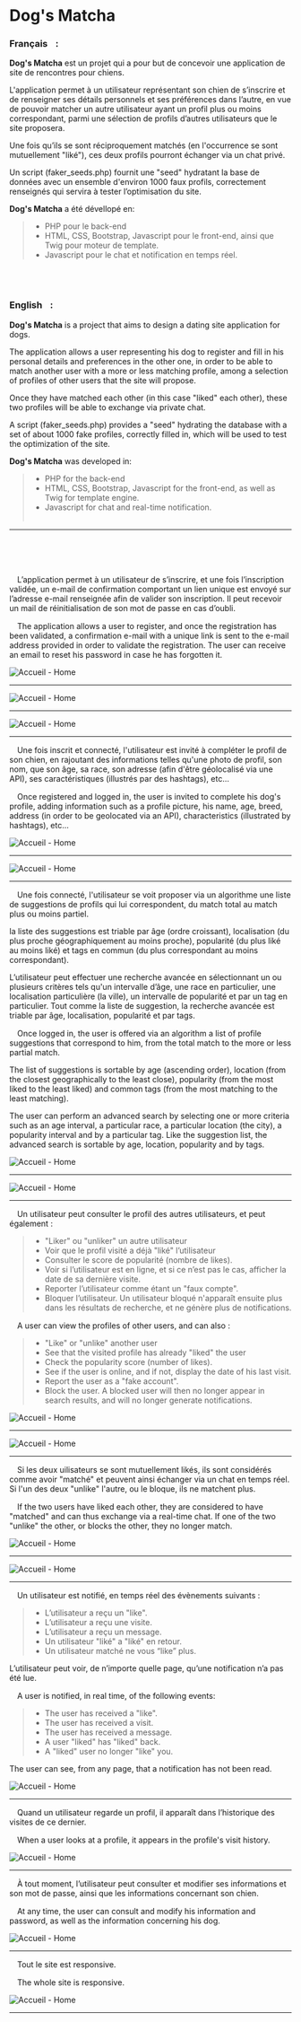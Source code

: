 # Dog's Matcha





### Français <img src="Public/Images/github-pictures/france.png" width="10" height="15"/>:


**Dog's Matcha** est un projet qui a pour but de concevoir une application de site de rencontres pour chiens. 

L'application permet à un utilisateur représentant son chien de s’inscrire et de renseigner ses détails personnels et ses préférences dans l’autre, en vue de pouvoir matcher un autre utilisateur ayant un profil plus ou moins correspondant, parmi une sélection de profils d’autres utilisateurs que le site proposera.

Une fois qu’ils se sont réciproquement matchés (en l'occurrence se sont mutuellement "liké"), ces deux profils pourront échanger via un chat privé.

Un script (faker_seeds.php) fournit une "seed" hydratant la base de données avec un ensemble d'environ 1000 faux profils, correctement renseignés qui servira à tester l’optimisation du site.

**Dog's Matcha** a été dévellopé en:

>- PHP pour le back-end
>- HTML, CSS, Bootstrap, Javascript pour le front-end, ainsi que Twig pour moteur de template.
>- Javascript pour le chat et notification en temps réel.

<br/><br/>

### English <img src="Public/Images/github-pictures/united-states.png" width="10" height="15"/>:

**Dog's Matcha** is a project that aims to design a dating site application for dogs. 

The application allows a user representing his dog to register and fill in his personal details and preferences in the other one, in order to be able to match another user with a more or less matching profile, among a selection of profiles of other users that the site will propose.

Once they have matched each other (in this case "liked" each other), these two profiles will be able to exchange via private chat.

A script (faker_seeds.php) provides a "seed" hydrating the database with a set of about 1000 fake profiles, correctly filled in, which will be used to test the optimization of the site.

**Dog's Matcha** was developed in:

>- PHP for the back-end
>- HTML, CSS, Bootstrap, Javascript for the front-end, as well as Twig for template engine.
>- Javascript for chat and real-time notification.
<br/><br/>
***
<br/><br/><br/>

<img src="Public/Images/github-pictures/france.png" width="10" height="15"/> L’application permet à un utilisateur de s’inscrire, et une fois l’inscription validée, un e-mail de confirmation comportant un lien unique est envoyé sur l’adresse e-mail renseignée afin de valider son inscription.  Il peut recevoir un mail de réinitialisation de son mot de passe en cas d’oubli.


<img src="Public/Images/github-pictures/united-states.png" width="10" height="15"/> The application allows a user to register, and once the registration has been validated, a confirmation e-mail with a unique link is sent to the e-mail address provided in order to validate the registration.  The user can receive an email to reset his password in case he has forgotten it.

![Accueil - Home](/Public/Images/github-pictures/registration.png)
***

![Accueil - Home](/Public/Images/github-pictures/connection.png)
***

![Accueil - Home](/Public/Images/github-pictures/password-forgotten.png)
***

<img src="Public/Images/github-pictures/france.png" width="10" height="15"/> Une fois inscrit et connecté, l'utilisateur est invité à compléter le profil de son chien, en rajoutant des informations telles qu'une photo de profil, son nom, que son âge, sa race, son adresse (afin d'être géolocalisé via une API), ses caractéristiques (illustrés par des hashtags), etc...


<img src="Public/Images/github-pictures/united-states.png" width="10" height="15"/> Once registered and logged in, the user is invited to complete his dog's profile, adding information such as a profile picture, his name, age, breed, address (in order to be geolocated via an API), characteristics (illustrated by hashtags), etc...

![Accueil - Home](/Public/Images/github-pictures/complete-info.png)
***

![Accueil - Home](/Public/Images/github-pictures/complete-info2.png)
***

<img src="Public/Images/github-pictures/france.png" width="10" height="15"/> Une fois connecté, l'utilisateur se voit proposer via un algorithme une liste de suggestions de profils qui lui correspondent, du match total au match plus ou moins partiel.

la liste des suggestions est triable par âge (ordre croissant), localisation (du plus proche géographiquement au moins proche), popularité (du plus liké au moins liké) et tags en commun (du plus correspondant au moins correspondant). 

L’utilisateur peut effectuer une recherche avancée en sélectionnant un ou plusieurs critères tels qu'un intervalle d’âge, une race en particulier, une localisation particulière (la ville), un intervalle de popularité et par un tag en particulier.
Tout comme la liste de suggestion, la recherche avancée est triable par âge, localisation, popularité et par tags.


<img src="Public/Images/github-pictures/united-states.png" width="10" height="15"/> Once logged in, the user is offered via an algorithm a list of profile suggestions that correspond to him, from the total match to the more or less partial match.

The list of suggestions is sortable by age (ascending order), location (from the closest geographically to the least close), popularity (from the most liked to the least liked) and common tags (from the most matching to the least matching). 

The user can perform an advanced search by selecting one or more criteria such as an age interval, a particular race, a particular location (the city), a popularity interval and by a particular tag.
Like the suggestion list, the advanced search is sortable by age, location, popularity and by tags.

![Accueil - Home](/Public/Images/github-pictures/home.png)
***

![Accueil - Home](/Public/Images/github-pictures/home-research.png)
***

<img src="Public/Images/github-pictures/france.png" width="10" height="15"/> Un utilisateur peut consulter le profil des autres utilisateurs, et peut également :

>- "Liker" ou "unliker" un autre utilisateur
>- Voir que le profil visité a déjà "liké" l’utilisateur
>- Consulter le score de popularité (nombre de likes).
>- Voir si l’utilisateur est en ligne, et si ce n’est pas le cas, afficher la date de sa dernière visite.
>- Reporter l’utilisateur comme étant un "faux compte".
>- Bloquer l’utilisateur. Un utilisateur bloqué n'apparaît ensuite plus dans les résultats de recherche, et ne génère plus de notifications.


<img src="Public/Images/github-pictures/united-states.png" width="10" height="15"/> A user can view the profiles of other users, and can also :

>- "Like" or "unlike" another user
>- See that the visited profile has already "liked" the user
>- Check the popularity score (number of likes).
>- See if the user is online, and if not, display the date of his last visit.
>- Report the user as a "fake account".
>- Block the user. A blocked user will then no longer appear in search results, and will no longer generate notifications.

![Accueil - Home](/Public/Images/github-pictures/profile-show.png)
***

![Accueil - Home](/Public/Images/github-pictures/block.png)
***


<img src="Public/Images/github-pictures/france.png" width="10" height="15"/> Si les deux uilisateurs se sont mutuellement likés, ils sont considérés comme avoir "matché" et peuvent ainsi échanger via un chat en temps réel.
Si l'un des deux "unlike" l'autre, ou le bloque, ils ne matchent plus.


<img src="Public/Images/github-pictures/united-states.png" width="10" height="15"/> If the two users have liked each other, they are considered to have "matched" and can thus exchange via a real-time chat.
If one of the two "unlike" the other, or blocks the other, they no longer match.

![Accueil - Home](/Public/Images/github-pictures/match.png)
***

![Accueil - Home](/Public/Images/github-pictures/profile-show-match.png)
***

<img src="Public/Images/github-pictures/france.png" width="10" height="15"/> Un utilisateur est notifié, en temps réel des évènements suivants :

>- L’utilisateur a reçu un "like".
>- L’utilisateur a reçu une visite.
>- L’utilisateur a reçu un message.
>- Un utilisateur "liké" a "liké" en retour.
>- Un utilisateur matché ne vous “like” plus.

L’utilisateur peut voir, de n’importe quelle page, qu’une notification n’a pas été lue.


<img src="Public/Images/github-pictures/united-states.png" width="10" height="15"/> A user is notified, in real time, of the following events:

>- The user has received a "like".
>- The user has received a visit.
>- The user has received a message.
>- A user "liked" has "liked" back.
>- A "liked" user no longer "like" you.

The user can see, from any page, that a notification has not been read.

![Accueil - Home](/Public/Images/github-pictures/notification.png)
***

<img src="Public/Images/github-pictures/france.png" width="10" height="15"/> Quand un utilisateur regarde un profil, il apparaît dans l’historique des visites de ce dernier.


<img src="Public/Images/github-pictures/united-states.png" width="10" height="15"/> When a user looks at a profile, it appears in the profile's visit history.

![Accueil - Home](/Public/Images/github-pictures/historical.png)
***

<img src="Public/Images/github-pictures/france.png" width="10" height="15"/> À tout moment, l’utilisateur peut consulter et modifier ses informations et son mot de passe, ainsi que les informations concernant son chien.


<img src="Public/Images/github-pictures/united-states.png" width="10" height="15"/> At any time, the user can consult and modify his information and password, as well as the information concerning his dog.

![Accueil - Home](/Public/Images/github-pictures/profile.png)
***

<img src="Public/Images/github-pictures/france.png" width="10" height="15"/> Tout le site est responsive.


<img src="Public/Images/github-pictures/united-states.png" width="10" height="15"/> The whole site is responsive.

![Accueil - Home](/Public/Images/github-pictures/responsive.png)
***
